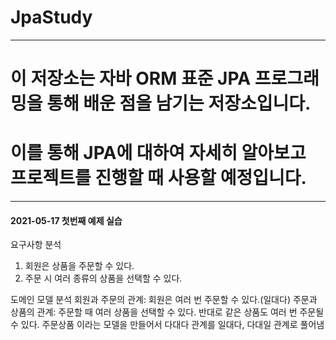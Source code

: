 # JpaStudy

-------------------------------------------------------------------------------
# 이 저장소는 자바 ORM 표준 JPA 프로그래밍을 통해 배운 점을 남기는 저장소입니다.
# 이를 통해 JPA에 대하여 자세히 알아보고 프로젝트를 진행할 때 사용할 예정입니다.
-------------------------------------------------------------------------------


#### 2021-05-17 첫번째 예제 실습

요구사항 분석
1. 회원은 상품을 주문할 수 있다.
2. 주문 시 여러 종류의 상품을 선택할 수 있다.

도메인 모델 분석
회원과 주문의 관계: 회원은 여러 번 주문할 수 있다.(일대다)
주문과 상품의 관계: 주문할 때 여러 상품을 선택할 수 있다. 
반대로 같은 상품도 여러 번 주문될 수 있다. 주문상품 이라는 모델을 만들어서 다대다 관계를 일대다, 다대일 관계로 풀어냄



